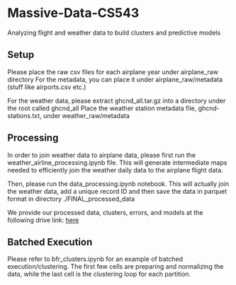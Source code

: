 # Massive-Data-CS543
Analyzing flight and weather data to build clusters and predictive models


## Setup
Please place the raw csv files for each airplane year under airplane_raw directory
For the metadata, you can place it under airplane_raw/metadata (stuff like airports.csv etc.)

For the weather data, please extract ghcnd_all.tar.gz into a directory under the root called ghcnd_all
Place the weather station metadata file, ghcnd-stations.txt, under weather_raw/metadata

## Processing
In order to join weather data to airplane data, please first run the weather_airline_processing.ipynb file.
This will generate intermediate maps needed to efficiently join the weather daily data to the airplane flight data.

Then, please run the data_processing.ipynb notebook. This will actually join the weather data, add a unique record ID
and then save the data in parquet format in directory ./FINAL_processed_data

We provide our processed data, clusters, errors, and models at the following drive link: 
[here](https://drive.google.com/drive/folders/1gDONjpM9gBYyLcgn1S3Sw5Chu5NICH5E?usp=sharing)


## Batched Execution
Please refer to bfr_clusters.ipynb for an example of batched execution/clustering.
The first few cells are preparing and normalizing the data, while the last cell is the clustering loop 
for each partition.